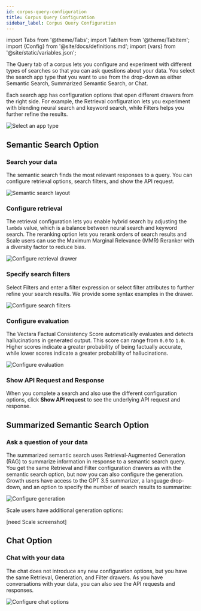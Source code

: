 ```yaml
---
id: corpus-query-configuration
title: Corpus Query Configuration
sidebar_label: Corpus Query Configuration
---
```


import Tabs from '@theme/Tabs';
import TabItem from '@theme/TabItem';
import {Config} from '@site/docs/definitions.md';
import {vars} from '@site/static/variables.json';

The Query tab of a corpus lets you configure and experiment with different 
types of searches so that you can ask questions about your data. You select the 
search app type that you want to use from the drop-down as either Semantic 
Search, Summarized Semantic Search, or Chat.

Each search app has configuration options that open different drawers from the 
right side. For example, the Retrieval configuration lets you experiment with 
blending neural search and keyword search, while Filters helps you further 
refine the results.

![Select an app type](/img/choose_app_type.png)

## Semantic Search Option

### Search your data

The semantic search finds the most relevant responses to a query. You can 
configure retrieval options, search filters, and show the API request.

![Semantic search layout](/img/query_semantic_search_option.png)

### Configure retrieval

The retrieval configuration lets you enable hybrid search by adjusting the 
`lambda` value, which is a balance between neural search and keyword search. The 
reranking option lets you rerank orders of search results and Scale users can 
use the Maximum Marginal Relevance (MMR) Reranker with a diversity factor to 
reduce bias.

![Configure retrieval drawer](/img/configure_retrieval.png)

### Specify search filters

Select Filters and enter a filter expression or select filter attributes to 
further refine your search results. We provide some syntax examples in the 
drawer.

![Configure search filters](/img/configure_filters_drawer.png)

### Configure evaluation

The Vectara Factual Consistency Score automatically evaluates and detects 
hallucinations in generated output. This score can range from `0.0` to `1.0`. 
Higher scores indicate a greater probability of being factually accurate, 
while lower scores indicate a greater probability of hallucinations.

![Configure evaluation](/img/configure_evaluation.png)

### Show API Request and Response

When you complete a search and also use the different configuration options, click 
**Show API request** to see the underlying API request and response.

## Summarized Semantic Search Option

### Ask a question of your data

The summarized semantic search uses Retrieval-Augmented Generation (RAG) to 
summarize information in response to a semantic search query. You get the same 
Retrieval and Filter configuration drawers as with the semantic search option, 
but now you can also configure the generation. Growth users have access to the 
GPT 3.5 summarizer, a language drop-down, and an option to specify the number 
of search results to summarize:

![Configure generation](/img/configure_generation.png)

Scale users have additional generation options:

[need Scale screenshot]

## Chat Option

### Chat with your data

The chat does not introduce any new configuration options, but you have the 
same Retrieval, Generation, and Filter drawers. As you have conversations with 
your data, you can also see the API requests and responses.

![Configure chat options](/img/query_chat_option.png)



